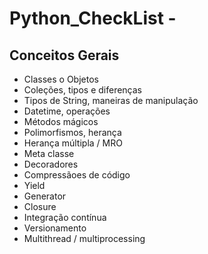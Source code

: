 # Python_CheckList - 
## Conceitos Gerais

* Classes o Objetos
* Coleções, tipos e diferenças
* Tipos de String, maneiras de manipulação
* Datetime, operações
* Métodos mágicos
* Polimorfismos, herança
* Herança múltipla / MRO
* Meta classe
* Decoradores
* Compressãoes de código
* Yield
* Generator
* Closure
* Integração contínua
* Versionamento
* Multithread / multiprocessing
